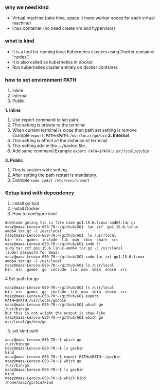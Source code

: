 ### why we need kind   
* Virtual machine (take time, space it more worker nodes for each virtual machine)
* linux container (no need create vm and hypervisor)
### what is kind   
* It is a tool for running local Kubernetes clusters using Docker container “nodes”.   
* It is also called as kuberneties in docker.   
* Run kubernaties cluster entirely on docker container.   

###  how to set environment PATH 
1. Inline   
2. Internal   
3. Public    

**1. Inline**   
1. Use export command to set path.   
2. This setting is private to the terminal   
3. When current terminal is close then path set setting is remove    
Example `export PATH=$PATH:/usr/local/go/bin` 
**2. Internal**   
1. This setting is effect all the instance of terminal  
2. This setting add in the ~./bashrc file.  
3. Add same command Example `export PATH=$PATH:/usr/local/go/bin`     

**3. Public**   
1. This is system wide setting.  
2. After setting the path restart is mandatory.   
3. Example `sudo gedit /etc/environmant` 

### Setup kind with dependency  
1. install go tool  
2. install Docker   
3. How to configure kind  
```  
download golang tis is file name go1.15.6.linux-amd64.tar.gz
maaz@maaz-Lenovo-G50-70:~/github/GO$  tar zxf  go1.15.6.linux-amd64.tar.gz -C /usr/local  
maaz@maaz-Lenovo-G50-70:~/github/GO$  ls /usr/local
bin  etc  games  include  lib  man  sbin  share  src
maaz@maaz-Lenovo-G50-70:~/github/GO$ sudo !!
sudo tar zxf go1.15.6.linux-amd64.tar.gz -C /usr/local
[sudo] password for maaz: 
maaz@maaz-Lenovo-G50-70:~/github/GO$ sudo tar zxf go1.15.6.linux-amd64.tar.gz -C /usr/local  
maaz@maaz-Lenovo-G50-70:~/github/GO$ ls /usr/local
bin  etc  games  go  include  lib  man  sbin  share  src
```  
4.Set path for go  
``` 
maaz@maaz-Lenovo-G50-70:~/github/GO$ ls /usr/local
bin  etc  games  go  include  lib  man  sbin  share  src
maaz@maaz-Lenovo-G50-70:~/github/GO$ export PATH=$PATH:/usr/local/go/bin
maaz@maaz-Lenovo-G50-70:~/github/GO$ which go     
/usr/bin/go                            
but this is not wright the output is show like 
maaz@maaz-Lenovo-G50-70:~/github/GO$ which go   
usr/local/go/bin/go  
``` 
5. set kind path     
``` 
maaz@maaz-Lenovo-G50-70:~$ which go
/usr/bin/go
maaz@maaz-Lenovo-G50-70:~$ ls go/bin
kind
maaz@maaz-Lenovo-G50-70:~$ export PATH=$PATH:~/go/bin
maaz@maaz-Lenovo-G50-70:~$ which go
/usr/bin/go
maaz@maaz-Lenovo-G50-70:~$ ls go/bin
kind
maaz@maaz-Lenovo-G50-70:~$ which kind
/home/maaz/go/bin/kind
```